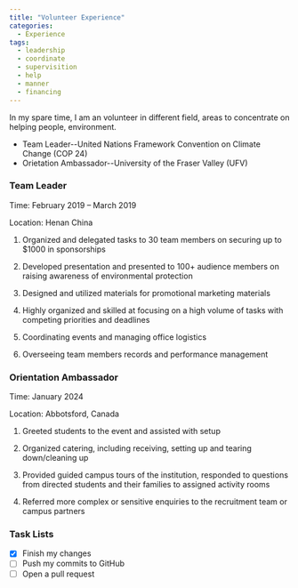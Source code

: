 ```yaml
---
title: "Volunteer Experience"
categories:
  - Experience
tags:
  - leadership
  - coordinate
  - supervisition
  - help
  - manner
  - financing
---
```


In my spare time, I am an volunteer in different field, areas to concentrate on helping people, environment.

* Team Leader--United Nations Framework Convention on Climate Change (COP 24)
* Orietation Ambassador--University of the Fraser Valley (UFV)

### Team Leader
Time: February 2019 – March 2019

Location: Henan China

1. Organized and delegated tasks to 30 team members on securing up to $1000 in sponsorships

2. Developed presentation and presented to 100+ audience members on raising awareness of environmental protection

3. Designed and utilized materials for promotional marketing materials

4. Highly organized and skilled at focusing on a high volume of tasks with competing priorities and deadlines

5. Coordinating events and managing office logistics

6. Overseeing team members records and performance management

### Orientation Ambassador
Time: January 2024

Location: Abbotsford, Canada

1. Greeted students to the event and assisted with setup

2. Organized catering, including receiving, setting up and tearing down/cleaning up

3. Provided guided campus tours of the institution, responded to questions from directed students and their families to assigned activity rooms

4. Referred more complex or sensitive enquiries to the recruitment team or campus partners

### Task Lists

- [x] Finish my changes
- [ ] Push my commits to GitHub
- [ ] Open a pull request